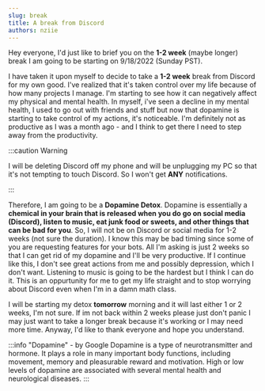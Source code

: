 ```yaml
---
slug: break
title: A break from Discord
authors: nziie
---
```


Hey everyone, I'd just like to brief you on the **1-2 week** (maybe longer) break I am going to be starting on 9/18/2022 (Sunday PST). 

I have taken it upon myself to decide to take a **1-2 week** break from Discord for my own good. I've realized that it's taken control over my life because of how many projects I manage. I'm starting to see how it can negatively affect my physical and mental health. In myself, i've seen a decline in my mental health, I used to go out with friends and stuff but now that dopamine is starting to take control of my actions, it's noticeable. I'm definitely not as productive as I was a month ago - and I think to get there I need to step away from the productivity. 

:::caution Warning

I will be deleting Discord off my phone and will be unplugging my PC so that it's not tempting to touch Discord. So I won't get **ANY** notifications.

:::

Therefore, I am going to be a **Dopamine Detox**. Dopamine is essentially a __chemical in your brain that is released when you do go on social media (Discord), listen to music, eat junk food or sweets, and other things that can be bad for you__. So, I will not be on Discord or social media for 1-2 weeks (not sure the duration). I know this may be bad timing since some of you are requesting features for your bots. All I'm asking is just 2 weeks so that I can get rid of my dopamine and I'll be very productive. If I continue like this, I don't see great actions from me and possibly depression, which I don't want. Listening to music is going to be the hardest but I think I can do it. This is an oppurtunity for me to get my life straight and to stop worrying about Discord even when I'm in a damn math class.

I will be starting my detox **tomorrow** morning and it will last either 1 or 2 weeks, I'm not sure. If im not back within 2 weeks please just don't panic I may just want to take a longer break because it's working or I may need more time. Anyway, I'd like to thank everyone and hope you understand.

:::info "Dopamine" - by Google
Dopamine is a type of neurotransmitter and hormone. It plays a role in many important body functions, including movement, memory and pleasurable reward and motivation. High or low levels of dopamine are associated with several mental health and neurological diseases.
:::